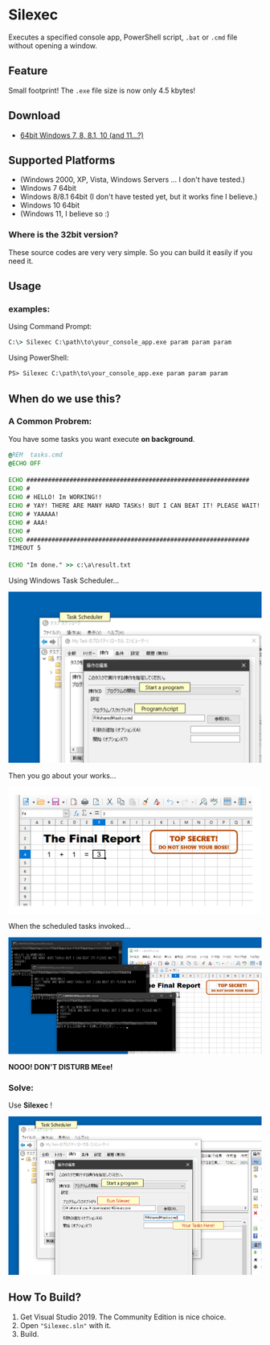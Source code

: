 # Silexec
Executes a specified console app, PowerShell script, `.bat` or `.cmd` file without opening a window.

## Feature

Small footprint! The `.exe` file size is now only 4.5 kbytes!

## Download

- [64bit Windows 7, 8, 8.1, 10 (and 11...?)](https://github.com/tkuri2010/Silexec/releases/tag/v1.0.0)

## Supported Platforms

- (Windows 2000, XP, Vista, Windows Servers ... I don't have tested.)
- Windows 7 64bit
- Windows 8/8.1 64bit (I don't have tested yet, but it works fine I believe.)
- Windows 10 64bit
- (Windows 11, I believe so :)

### Where is the 32bit version?

These source codes are very very simple. So you can build it easily if you need it.

## Usage

### examples:

Using Command Prompt:
```cmd
C:\> Silexec C:\path\to\your_console_app.exe param param param
```

Using PowerShell:
```ps
PS> Silexec C:\path\to\your_console_app.exe param param param
```

## When do we use this?

### A Common Probrem:

You have some tasks you want execute **on background**.

```bat
@REM  tasks.cmd
@ECHO OFF

ECHO ##############################################################
ECHO #
ECHO # HELLO! Im WORKING!!
ECHO # YAY! THERE ARE MANY HARD TASKs! BUT I CAN BEAT IT! PLEASE WAIT!
ECHO # YAAAAA!
ECHO # AAA!
ECHO #
ECHO ##############################################################
TIMEOUT 5

ECHO "Im done." >> c:\a\result.txt
```

Using Windows Task Scheduler...

![Task Scheduler](./docs/img/task_scheduler.png)

Then you go about your works...

![Your Work](./docs/img/your_work.png)

When the scheduled tasks invoked...

![Disturbed](./docs/img/disturbed.png)

**NOOO! DON'T DISTURB MEee!**

### Solve:

Use **Silexec** !

![Task Scheduler](./docs/img/task_sched_2.png)

## How To Build?

1. Get Visual Studio 2019. The Community Edition is nice choice.
2. Open `"Silexec.sln"` with it.
3. Build.

